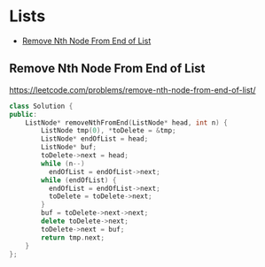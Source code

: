 # Lists

+ [Remove Nth Node From End of List](#remove-nth-node-from-end-of-list)

## Remove Nth Node From End of List

https://leetcode.com/problems/remove-nth-node-from-end-of-list/

```cpp
class Solution {
public:
    ListNode* removeNthFromEnd(ListNode* head, int n) {
        ListNode tmp(0), *toDelete = &tmp;
        ListNode* endOfList = head;
        ListNode* buf;
        toDelete->next = head;
        while (n--)
          endOfList = endOfList->next;
        while (endOfList) {
          endOfList = endOfList->next;
          toDelete = toDelete->next;
        }
        buf = toDelete->next->next;
        delete toDelete->next;
        toDelete->next = buf;
        return tmp.next;
    }
};
```
